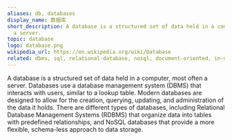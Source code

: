 ```yaml
---
aliases: db, databases
display_name: 数据库
short_description: A database is a structured set of data held in a computer, usually
  a server.
topic: database
logo: database.png
wikipedia_url: https://en.wikipedia.org/wiki/Database
related: dbms, sql, relational-database, nosql, document-oriented, in-memory-database, data-warehouse, graphdb, spatial-database, crud
---
```

A database is a structured set of data held in a computer, most often a server. Databases use a database management system (DBMS) that interacts with users, similar to a lookup table. Modern databases are designed to allow for the creation, querying, updating, and administration of the data it holds. There are different types of databases, including Relational Database Management Systems (RDBMS) that organize data into tables with predefined relationships, and NoSQL databases that provide a more flexible, schema-less approach to data storage.
